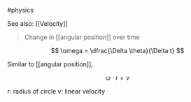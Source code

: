 #physics 

See also: [[Velocity]]

> Change in [[angular position]] over time

$$ \omega = \dfrac{\Delta \theta}{\Delta t} $$

Similar to [[angular position]],

$$ \omega \cdot r = v $$

r: radius of circle
v: linear velocity